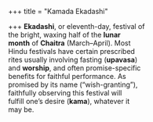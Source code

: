+++
title = "Kamada Ekadashi"

+++
**Ekadashi**, or eleventh-day, festival of  
the bright, waxing half of the **lunar**  
**month** of **Chaitra** (March–April). Most  
Hindu festivals have certain prescribed  
rites usually involving fasting (**upavasa**)  
and **worship**, and often promise-specific  
benefits for faithful performance. As  
promised by its name (“wish-granting”),  
faithfully observing this festival will  
fulfill one’s desire (**kama**), whatever it  
may be.